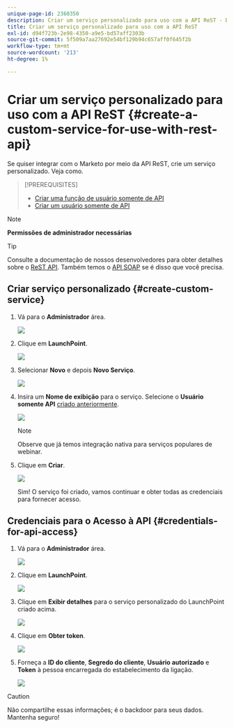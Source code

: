 ```yaml
---
unique-page-id: 2360350
description: Criar um serviço personalizado para uso com a API ReST - Documentos do Marketo - Documentação do produto
title: Criar um serviço personalizado para uso com a API ReST
exl-id: d94f723b-2e98-4350-a9e5-bd57aff2303b
source-git-commit: 5f509a7aa27692e54bf129b94c657aff0f645f2b
workflow-type: tm+mt
source-wordcount: '213'
ht-degree: 1%

---
```


# Criar um serviço personalizado para uso com a API ReST {#create-a-custom-service-for-use-with-rest-api}

Se quiser integrar com o Marketo por meio da API ReST, crie um serviço personalizado. Veja como.

>[!PREREQUISITES]
>
>* [Criar uma função de usuário somente de API](/help/marketo/product-docs/administration/users-and-roles/create-an-api-only-user-role.md)
>* [Criar um usuário somente de API](/help/marketo/product-docs/administration/users-and-roles/create-an-api-only-user.md)
>


>[!NOTE]
>
>**Permissões de administrador necessárias**

>[!TIP]
>
>Consulte a documentação de nossos desenvolvedores para obter detalhes sobre o [ReST API](https://developers.marketo.com/documentation/rest/). Também temos o [API SOAP](https://developers.marketo.com/documentation/soap/) se é disso que você precisa.

## Criar serviço personalizado {#create-custom-service}

1. Vá para o **Administrador** área.

   ![](assets/create-a-custom-service-for-use-with-rest-api-1.png)

1. Clique em **LaunchPoint**.

   ![](assets/create-a-custom-service-for-use-with-rest-api-2.png)

1. Selecionar **Novo** e depois **Novo Serviço**.

   ![](assets/create-a-custom-service-for-use-with-rest-api-3.png)

1. Insira um **Nome de exibição** para o serviço. Selecione o **Usuário somente API** [criado anteriormente](/help/marketo/product-docs/administration/users-and-roles/create-an-api-only-user.md).

   ![](assets/create-a-custom-service-for-use-with-rest-api-4.png)

   >[!NOTE]
   >
   >Observe que já temos integração nativa para serviços populares de webinar.

1. Clique em **Criar**.

   ![](assets/create-a-custom-service-for-use-with-rest-api-5.png)

   Sim! O serviço foi criado, vamos continuar e obter todas as credenciais para fornecer acesso.

## Credenciais para o Acesso à API {#credentials-for-api-access}

1. Vá para o **Administrador** área.

   ![](assets/create-a-custom-service-for-use-with-rest-api-6.png)

1. Clique em **LaunchPoint**.

   ![](assets/create-a-custom-service-for-use-with-rest-api-7.png)

1. Clique em **Exibir detalhes** para o serviço personalizado do LaunchPoint criado acima.

   ![](assets/create-a-custom-service-for-use-with-rest-api-8.png)

1. Clique em **Obter token**.

   ![](assets/create-a-custom-service-for-use-with-rest-api-9.png)

1. Forneça a **ID do cliente**, **Segredo do cliente**, **Usuário autorizado** e **Token** à pessoa encarregada do estabelecimento da ligação.

   ![](assets/create-a-custom-service-for-use-with-rest-api-10.png)

>[!CAUTION]
>
>Não compartilhe essas informações; é o backdoor para seus dados. Mantenha seguro!

